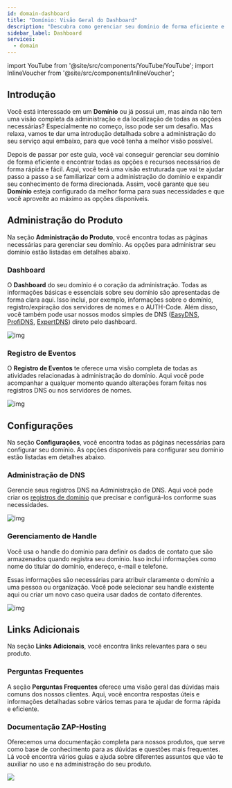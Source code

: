 ```yaml
---
id: domain-dashboard
title: "Domínio: Visão Geral do Dashboard"
description: "Descubra como gerenciar seu domínio de forma eficiente e acessar todos os recursos principais para uma configuração e controle ideais → Saiba mais agora"
sidebar_label: Dashboard
services:
  - domain
---
```


import YouTube from '@site/src/components/YouTube/YouTube';
import InlineVoucher from '@site/src/components/InlineVoucher';

## Introdução

Você está interessado em um **Domínio** ou já possui um, mas ainda não tem uma visão completa da administração e da localização de todas as opções necessárias? Especialmente no começo, isso pode ser um desafio. Mas relaxa, vamos te dar uma introdução detalhada sobre a administração do seu serviço aqui embaixo, para que você tenha a melhor visão possível.

Depois de passar por este guia, você vai conseguir gerenciar seu domínio de forma eficiente e encontrar todas as opções e recursos necessários de forma rápida e fácil. Aqui, você terá uma visão estruturada que vai te ajudar passo a passo a se familiarizar com a administração do domínio e expandir seu conhecimento de forma direcionada. Assim, você garante que seu **Domínio** esteja configurado da melhor forma para suas necessidades e que você aproveite ao máximo as opções disponíveis.



## Administração do Produto

Na seção **Administração do Produto**, você encontra todas as páginas necessárias para gerenciar seu domínio. As opções para administrar seu domínio estão listadas em detalhes abaixo. 



### Dashboard

O **Dashboard** do seu domínio é o coração da administração. Todas as informações básicas e essenciais sobre seu domínio são apresentadas de forma clara aqui. Isso inclui, por exemplo, informações sobre o domínio, registro/expiração dos servidores de nomes e o AUTH-Code. Além disso, você também pode usar nossos modos simples de DNS ([EasyDNS](domain-easydns.md), [ProfiDNS](domain-profidns.md), [ExpertDNS](domain-expertdns)) direto pelo dashboard.

![img](https://screensaver01.zap-hosting.com/index.php/s/xQww62Noja46TED/preview)




### Registro de Eventos

O **Registro de Eventos** te oferece uma visão completa de todas as atividades relacionadas à administração do domínio. Aqui você pode acompanhar a qualquer momento quando alterações foram feitas nos registros DNS ou nos servidores de nomes.

![img](https://screensaver01.zap-hosting.com/index.php/s/2Tfirza5nkm6jzr/preview)




## Configurações

Na seção **Configurações**, você encontra todas as páginas necessárias para configurar seu domínio. As opções disponíveis para configurar seu domínio estão listadas em detalhes abaixo.



### Administração de DNS

Gerencie seus registros DNS na Administração de DNS. Aqui você pode criar os [registros de domínio](domain-records.md) que precisar e configurá-los conforme suas necessidades.

![img](https://screensaver01.zap-hosting.com/index.php/s/eSFEN9sLkKfcHPb/preview)

### Gerenciamento de Handle

Você usa o handle do domínio para definir os dados de contato que são armazenados quando registra seu domínio. Isso inclui informações como nome do titular do domínio, endereço, e-mail e telefone.

Essas informações são necessárias para atribuir claramente o domínio a uma pessoa ou organização. Você pode selecionar seu handle existente aqui ou criar um novo caso queira usar dados de contato diferentes.

![img](https://screensaver01.zap-hosting.com/index.php/s/DWKmQqPQ3B2DwD9/preview)



## Links Adicionais
Na seção **Links Adicionais**, você encontra links relevantes para o seu produto.

### Perguntas Frequentes
A seção **Perguntas Frequentes** oferece uma visão geral das dúvidas mais comuns dos nossos clientes. Aqui, você encontra respostas úteis e informações detalhadas sobre vários temas para te ajudar de forma rápida e eficiente.

### Documentação ZAP-Hosting
Oferecemos uma documentação completa para nossos produtos, que serve como base de conhecimento para as dúvidas e questões mais frequentes. Lá você encontra vários guias e ajuda sobre diferentes assuntos que vão te auxiliar no uso e na administração do seu produto.

![](https://screensaver01.zap-hosting.com/index.php/s/n48ct6aZBrNq7eT/preview)


<InlineVoucher />